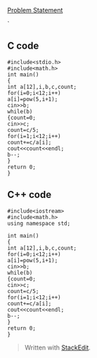 [Problem Statement][1]


`

## C code

    #include<stdio.h>
    #include<math.h>
    int main()
    {
    int a[12],i,b,c,count;
    for(i=0;i<12;i++)
    a[i]=pow(5,i+1);
    cin>>b;
    while(b)
    {count=0;
    cin>>c;
    count=c/5;
    for(i=1;i<12;i++)
    count+=c/a[i];
    cout<<count<<endl;
    b--;
    }
    return 0;
    }
## C++ code ##

    #include<iostream>
    #include<math.h>
    using namespace std;
    
    int main()
    {
    int a[12],i,b,c,count;
    for(i=0;i<12;i++)
    a[i]=pow(5,i+1);
    cin>>b;
    while(b)
    {count=0;
    cin>>c;
    count=c/5;
    for(i=1;i<12;i++)
    count+=c/a[i];
    cout<<count<<endl;
    b--;
    }
    return 0;
    }
    
> Written with [StackEdit](https://stackedit.io/).


  [1]: http://www.spoj.com/problems/FCTRL/